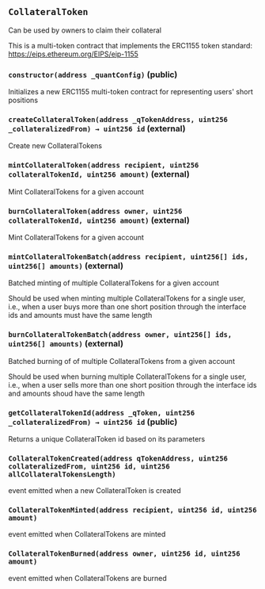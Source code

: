 ## `CollateralToken`

Can be used by owners to claim their collateral


This is a multi-token contract that implements the ERC1155 token standard:
https://eips.ethereum.org/EIPS/eip-1155


### `constructor(address _quantConfig)` (public)

Initializes a new ERC1155 multi-token contract for representing
users' short positions




### `createCollateralToken(address _qTokenAddress, uint256 _collateralizedFrom) → uint256 id` (external)

Create new CollateralTokens




### `mintCollateralToken(address recipient, uint256 collateralTokenId, uint256 amount)` (external)

Mint CollateralTokens for a given account




### `burnCollateralToken(address owner, uint256 collateralTokenId, uint256 amount)` (external)

Mint CollateralTokens for a given account




### `mintCollateralTokenBatch(address recipient, uint256[] ids, uint256[] amounts)` (external)

Batched minting of multiple CollateralTokens for a given account


Should be used when minting multiple CollateralTokens for a single user,
i.e., when a user buys more than one short position through the interface
ids and amounts must have the same length

### `burnCollateralTokenBatch(address owner, uint256[] ids, uint256[] amounts)` (external)

Batched burning of of multiple CollateralTokens from a given account


Should be used when burning multiple CollateralTokens for a single user,
i.e., when a user sells more than one short position through the interface
ids and amounts shoud have the same length

### `getCollateralTokenId(address _qToken, uint256 _collateralizedFrom) → uint256 id` (public)

Returns a unique CollateralToken id based on its parameters





### `CollateralTokenCreated(address qTokenAddress, uint256 collateralizedFrom, uint256 id, uint256 allCollateralTokensLength)`

event emitted when a new CollateralToken is created




### `CollateralTokenMinted(address recipient, uint256 id, uint256 amount)`

event emitted when CollateralTokens are minted




### `CollateralTokenBurned(address owner, uint256 id, uint256 amount)`

event emitted when CollateralTokens are burned




